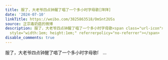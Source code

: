 ```yaml
---
title: 服了，大老爷四点钟醒了唱了一个多小时字母歌[拜拜]
date: '2024-07-10'
linkTitle: https://weibo.com/3825863518/OmSnt2USs
source: 正宗毒奶菇的微博
description: 服了，大老爷四点钟醒了唱了一个多小时字母歌<span class="url-icon"><img alt="[拜拜]" src="https://h5.sinaimg.cn/m/emoticon/icon/default/d_baibai-8bfa9c2a4f.png"
  style="width:1em; height:1em;" referrerpolicy="no-referrer"></span>  ...
disable_comments: true
---
```

服了，大老爷四点钟醒了唱了一个多小时字母歌<span class="url-icon"><img alt="[拜拜]" src="https://h5.sinaimg.cn/m/emoticon/icon/default/d_baibai-8bfa9c2a4f.png" style="width:1em; height:1em;" referrerpolicy="no-referrer"></span>  ...